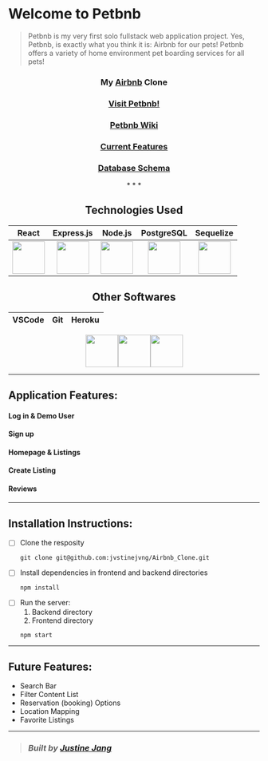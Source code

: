 # Welcome to Petbnb 

 > Petbnb is my very first solo fullstack web application project. Yes, Petbnb, is exactly what you think it is: Airbnb for our pets! Petbnb offers a variety of home environment pet boarding services for all pets!


<div align="center">

### **My [Airbnb](https://www.airbnb.com/) Clone**
### **[Visit Petbnb!](https://airbnb4pets.herokuapp.com/)**
### [Petbnb Wiki](https://github.com/jvstinejvng/Airbnb_Clone/wiki)
### [Current Features](https://github.com/jvstinejvng/Airbnb_Clone/wiki/Current-Features)
### [Database Schema](https://github.com/jvstinejvng/Airbnb_Clone/wiki/Database-Schema)

</div>

<div align="center">
* * *

## **Technologies Used**

| React | Express.js | Node.js | PostgreSQL | Sequelize |
|:-----:|:-------:|------------|:----------:|:---------:|
|<a href="https://reactjs.org/"><img src='https://cdn.jsdelivr.net/gh/devicons/devicon/icons/react/react-original.svg' width="65" height="65" /></a>|<a href='https://redux.js.org/'><img src="https://cdn.jsdelivr.net/gh/devicons/devicon/icons/redux/redux-original.svg" width="65" height="65" /></a>|<a href='https://expressjs.com/'><img src="https://cdn.jsdelivr.net/gh/devicons/devicon/icons/express/express-original.svg" width="65" height="65"/></a>|<a href='https://nodejs.org/en/'><img src="https://cdn.jsdelivr.net/gh/devicons/devicon/icons/nodejs/nodejs-original.svg" width="65" height="65" /></a>|<a href='https://www.postgresql.org/'><img src="https://cdn.jsdelivr.net/gh/devicons/devicon/icons/postgresql/postgresql-original.svg" width="65" height="65" /></a>|<a href='https://sequelize.org/'><img src="https://cdn.jsdelivr.net/gh/devicons/devicon/icons/sequelize/sequelize-original.svg"  width="65" height="65"/></a>|

</div>

<div align="center">

## **Other Softwares**

| VSCode | Git | Heroku |
|:-----:|:-----:|:-------:|

<a href='https://code.visualstudio.com/'><img src="https://cdn.jsdelivr.net/gh/devicons/devicon/icons/vscode/vscode-original.svg" width="65"  height="65" /></a><a href='https://git-scm.com/'><img src="https://cdn.jsdelivr.net/gh/devicons/devicon/icons/git/git-original.svg" width="65"  height="65" /></a><a href='https://www.heroku.com/'><img src="https://cdn.jsdelivr.net/gh/devicons/devicon/icons/heroku/heroku-original.svg" width="65"  height="65"/></a>

* * * * * *
</div>

<div>

## **Application Features:**

#### Log in & Demo User
#### Sign up
#### Homepage & Listings
#### Create Listing
#### Reviews

---------------------------------------------------------------------------
</div>
<div>

## **Installation Instructions:**
- [ ] Clone the resposity
    ```
    git clone git@github.com:jvstinejvng/Airbnb_Clone.git
    ```
 - [ ] Install dependencies in frontend and backend directories
    ```
    npm install
    ```
- [ ] Run the server: 
    1. Backend directory
    2. Frontend directory
    ```
    npm start
    ```

-------------------------------------------------------------------------
</div>

## **Future Features:**
- Search Bar
- Filter Content List
- Reservation (booking) Options
- Location Mapping 
- Favorite Listings 

---------------------------------------------------------------------------
> ### _Built by_ [_Justine Jang_](https://github.com/jvstinejvng)

